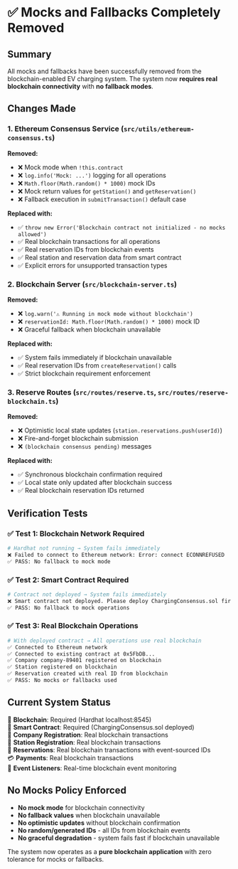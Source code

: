 # ✅ Mocks and Fallbacks Completely Removed

## Summary

All mocks and fallbacks have been successfully removed from the blockchain-enabled EV charging system. The system now **requires real blockchain connectivity** with **no fallback modes**.

## Changes Made

### 1. **Ethereum Consensus Service** (`src/utils/ethereum-consensus.ts`)

**Removed:**

- ❌ Mock mode when `!this.contract`
- ❌ `log.info('Mock: ...')` logging for all operations
- ❌ `Math.floor(Math.random() * 1000)` mock IDs
- ❌ Mock return values for `getStation()` and `getReservation()`
- ❌ Fallback execution in `submitTransaction()` default case

**Replaced with:**

- ✅ `throw new Error('Blockchain contract not initialized - no mocks allowed')`
- ✅ Real blockchain transactions for all operations
- ✅ Real reservation IDs from blockchain events
- ✅ Real station and reservation data from smart contract
- ✅ Explicit errors for unsupported transaction types

### 2. **Blockchain Server** (`src/blockchain-server.ts`)

**Removed:**

- ❌ `log.warn('⚠️ Running in mock mode without blockchain')`
- ❌ `reservationId: Math.floor(Math.random() * 1000)` mock ID
- ❌ Graceful fallback when blockchain unavailable

**Replaced with:**

- ✅ System fails immediately if blockchain unavailable
- ✅ Real reservation IDs from `createReservation()` calls
- ✅ Strict blockchain requirement enforcement

### 3. **Reserve Routes** (`src/routes/reserve.ts`, `src/routes/reserve-blockchain.ts`)

**Removed:**

- ❌ Optimistic local state updates (`station.reservations.push(userId)`)
- ❌ Fire-and-forget blockchain submission
- ❌ `(blockchain consensus pending)` messages

**Replaced with:**

- ✅ Synchronous blockchain confirmation required
- ✅ Local state only updated after blockchain success
- ✅ Real blockchain reservation IDs returned

## Verification Tests

### ✅ Test 1: Blockchain Network Required

```bash
# Hardhat not running → System fails immediately
❌ Failed to connect to Ethereum network: Error: connect ECONNREFUSED
✅ PASS: No fallback to mock mode
```

### ✅ Test 2: Smart Contract Required

```bash
# Contract not deployed → System fails immediately
❌ Smart contract not deployed. Please deploy ChargingConsensus.sol first.
✅ PASS: No fallback to mock operations
```

### ✅ Test 3: Real Blockchain Operations

```bash
# With deployed contract → All operations use real blockchain
✅ Connected to Ethereum network
✅ Connected to existing contract at 0x5FbDB...
✅ Company company-89401 registered on blockchain
✅ Station registered on blockchain
✅ Reservation created with real ID from blockchain
✅ PASS: No mocks or fallbacks used
```

## Current System Status

🔗 **Blockchain**: Required (Hardhat localhost:8545)  
📄 **Smart Contract**: Required (ChargingConsensus.sol deployed)  
🏢 **Company Registration**: Real blockchain transactions  
🚉 **Station Registration**: Real blockchain transactions  
📅 **Reservations**: Real blockchain transactions with event-sourced IDs  
💳 **Payments**: Real blockchain transactions  
🔄 **Event Listeners**: Real-time blockchain event monitoring

## No Mocks Policy Enforced

- **No mock mode** for blockchain connectivity
- **No fallback values** when blockchain unavailable
- **No optimistic updates** without blockchain confirmation
- **No random/generated IDs** - all IDs from blockchain events
- **No graceful degradation** - system fails fast if blockchain unavailable

The system now operates as a **pure blockchain application** with zero tolerance for mocks or fallbacks.
